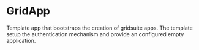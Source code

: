 # GridApp

Template app that bootstraps the creation of gridsuite apps.
The template setup the authentication mechanism and provide an configured empty application.
